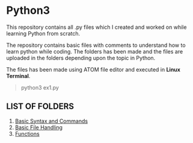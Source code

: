 # Python3
This repository contains all .py files which I created and worked on while learning Python from scratch.  

The repository contains basic files with comments to understand how to learn python while coding. The folders has been made and the files are uploaded in the folders depending upon the topic in Python.  

The files has been made using ATOM file editor and executed in **Linux Terminal**.  
>python3 ex1.py  

## LIST OF FOLDERS
  1. [Basic Syntax and Commands](https://github.com/madhur3u/python3/tree/main/Basic%20Syntax%20and%20Commands)
  2. [Basic File Handling](https://github.com/madhur3u/python3/tree/main/Basic%20File%20Handling)
  3. [Functions](https://github.com/madhur3u/python3/tree/main/Functions)
